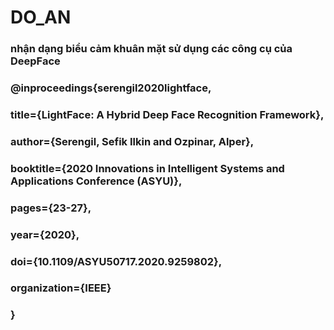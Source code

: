 # DO_AN
### nhận dạng biểu cảm khuân mặt sử dụng các công cụ của DeepFace
### @inproceedings{serengil2020lightface,
###  title={LightFace: A Hybrid Deep Face Recognition Framework},
###  author={Serengil, Sefik Ilkin and Ozpinar, Alper},
###  booktitle={2020 Innovations in Intelligent Systems and Applications Conference (ASYU)},
###  pages={23-27},
###  year={2020},
###  doi={10.1109/ASYU50717.2020.9259802},
###  organization={IEEE}
### }
